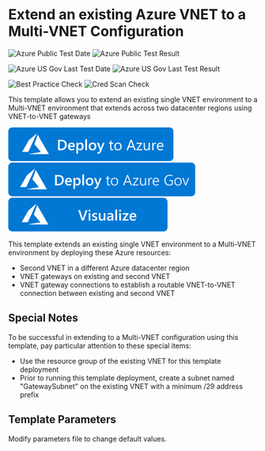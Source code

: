# Extend an existing Azure VNET to a Multi-VNET Configuration

![Azure Public Test Date](https://azurequickstartsservice.blob.core.windows.net/badges/201-extend-vnet-to-multi-vnet/PublicLastTestDate.svg)
![Azure Public Test Result](https://azurequickstartsservice.blob.core.windows.net/badges/201-extend-vnet-to-multi-vnet/PublicDeployment.svg)

![Azure US Gov Last Test Date](https://azurequickstartsservice.blob.core.windows.net/badges/201-extend-vnet-to-multi-vnet/FairfaxLastTestDate.svg)
![Azure US Gov Last Test Result](https://azurequickstartsservice.blob.core.windows.net/badges/201-extend-vnet-to-multi-vnet/FairfaxDeployment.svg)

![Best Practice Check](https://azurequickstartsservice.blob.core.windows.net/badges/201-extend-vnet-to-multi-vnet/BestPracticeResult.svg)
![Cred Scan Check](https://azurequickstartsservice.blob.core.windows.net/badges/201-extend-vnet-to-multi-vnet/CredScanResult.svg)

This template allows you to extend an existing single VNET environment to a Multi-VNET environment that extends across two datacenter regions using VNET-to-VNET gateways

[![Deploy To Azure](https://raw.githubusercontent.com/Azure/azure-quickstart-templates/master/1-CONTRIBUTION-GUIDE/images/deploytoazure.svg?sanitize=true)](https://portal.azure.com/#create/Microsoft.Template/uri/https%3A%2F%2Fraw.githubusercontent.com%2FAzure%2Fazure-quickstart-templates%2Fmaster%2F201-extend-vnet-to-multi-vnet%2Fazuredeploy.json)  
[![Deploy To Azure US Gov](https://raw.githubusercontent.com/Azure/azure-quickstart-templates/master/1-CONTRIBUTION-GUIDE/images/deploytoazuregov.svg?sanitize=true)](https://portal.azure.us/#create/Microsoft.Template/uri/https%3A%2F%2Fraw.githubusercontent.com%2FAzure%2Fazure-quickstart-templates%2Fmaster%2Fquickstarts%2Fmicrosoft.network%2Fextend-vnet-to-multi-vnet%2Fazuredeploy.json)
[![Visualize](https://raw.githubusercontent.com/Azure/azure-quickstart-templates/master/1-CONTRIBUTION-GUIDE/images/visualizebutton.svg?sanitize=true)](http://armviz.io/#/?load=https%3A%2F%2Fraw.githubusercontent.com%2FAzure%2Fazure-quickstart-templates%2Fmaster%2F201-extend-vnet-to-multi-vnet%2Fazuredeploy.json)

This template extends an existing single VNET environment to a Multi-VNET environment by deploying these Azure resources:

+ Second VNET in a different Azure datacenter region
+ VNET gateways on existing and second VNET
+ VNET gateway connections to establish a routable VNET-to-VNET connection between existing and second VNET

## Special Notes

To be successful in extending to a Multi-VNET configuration using this template, pay particular attention to these special items:

+ Use the resource group of the existing VNET for this template deployment
+ Prior to running this template deployment, create a subnet named "GatewaySubnet" on the existing VNET with a minimum /29 address prefix

## Template Parameters

Modify parameters file to change default values.


